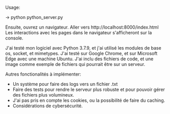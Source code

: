 Usage:

-> python python_server.py

Ensuite, ouvrez un navigateur. Aller vers http://localhost:8000/index.html
Les interactions avec les pages dans le navigateur s'afficheront sur la console.

J'ai testé mon logiciel avec Python 3.7.9, et j'ai utilisé les modules de base os, socket, et mimetypes.
J'ai testé sur Google Chrome, et sur Microsoft Edge avec une machine Ubuntu. J'ai inclu des fichiers de code, et une image comme exemple de fichiers qui pourrait être sur un serveur.

Autres fonctionalités à implémenter:

- Un système pour faire des logs vers un fichier .txt
- Faire des tests pour rendre le serveur plus robuste et pour pouvoir gérer
  des fichiers plus volumineux.
- J'ai pas pris en compte les cookies, ou la possibilité de faire du caching.
- Considérations de cybersécurité.
